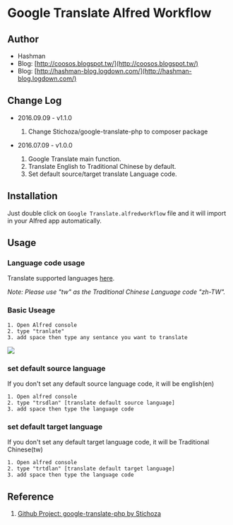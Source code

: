 # Google Translate Alfred Workflow

## Author

* Hashman
* Blog: [http://coosos.blogspot.tw/](http://coosos.blogspot.tw/)
* Blog: [http://hashman-blog.logdown.com/](http://hashman-blog.logdown.com/)

## Change Log

* 2016.09.09 - v1.1.0
    1. Change Stichoza/google-translate-php to composer package

* 2016.07.09 - v1.0.0
	1. Google Translate main function.
	2. Translate English to Traditional Chinese by default.
	3. Set default source/target translate Language code.

## Installation

Just double click on `Google Translate.alfredworkflow` file and it will import in your Alfred app automatically.


## Usage

### Language code usage

Translate supported languages [here](https://cloud.google.com/translate/v2/translate-reference#supported_languages).

_Note: Please use "tw" as the Traditional Chinese Language code "zh-TW"._

### Basic Useage
```
1. Open Alfred console
2. type "tranlate"
3. add space then type any sentance you want to translate
```
![](https://dl.dropboxusercontent.com/u/33150136/markdown/github/google%20translate%20alfred/useage.jpg)

### set default source language

If you don't set any default source language code, it will be english(en)

```
1. Open alfred console
2. type "trsdlan" [translate default source language]
3. add space then type the language code
```

### set default target language

If you don't set any default target language code, it will be Traditional Chinese(tw)

```
1. Open alfred console
2. type "trtdlan" [translate default target language]
3. add space then type the language code
```

## Reference

1. [Github Project: google-translate-php by Stichoza](https://github.com/Stichoza/google-translate-php)
